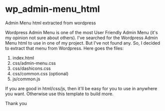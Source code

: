 # wp_admin-menu_html
Admin Menu html extracted from wordpress

Wordpress Admin Menu is one of the most User Friendly Admin Menu (it's my opinion not sure about others).
I've searched for the Wordpress Admin Menu html to use in one of my project. But I've not found any. So, I decided to extract that menu from Wordpress.
Here goes the files:
  1) index.html
  2) css/admin-menu.css
  3) css/dashicons.css
  4) css/common.css (optional)
  5) js/common.js
  
If you are good in html/css/js, then it'll be easy for you to use in anywhere you want. Otherwise use this template to build more.

Thank you
